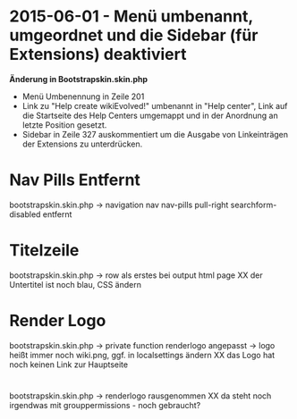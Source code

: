 # 2015-06-01 - Menü umbenannt, umgeordnet und die Sidebar (für Extensions) deaktiviert
**Änderung in Bootstrapskin.skin.php**
* Menü Umbenennung in Zeile 201
* Link zu "Help create wikiEvolved!" umbenannt in "Help center", Link auf die Startseite des Help Centers umgemappt und in der Anordnung an letzte Position gesetzt.
* Sidebar in Zeile 327 auskommentiert um die Ausgabe von Linkeinträgen der Extensions zu unterdrücken.


# Nav Pills Entfernt
bootstrapskin.skin.php
-> navigation nav nav-pills pull-right searchform-disabled entfernt

# Titelzeile
bootstrapskin.skin.php
-> row als erstes bei output html page
XX der Untertitel ist noch blau, CSS ändern

# Render Logo
bootstrapskin.skin.php
-> private function renderlogo angepasst
-> logo heißt immer noch wiki.png, ggf. in localsettings ändern
XX das Logo hat noch keinen Link zur Hauptseite

# <!-- Header --> 
bootstrapskin.skin.php
-> renderlogo rausgenommen
XX da steht noch irgendwas mit grouppermissions - noch gebraucht?